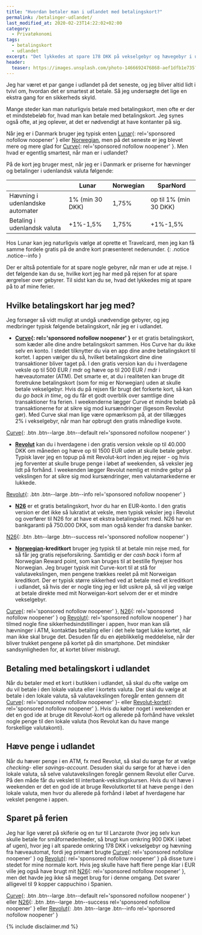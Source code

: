 ```yaml
---
title: "Hvordan betaler man i udlandet med betalingskort?"
permalink: /betalinger-udlandet/
last_modified_at: 2020-02-23T14:22:02+02:00
category:
  - Privatøkonomi
tags:
  - betalingskort
  - udlandet
excerpt: "Det lykkedes at spare 178 DKK på vekselgebyr og hævegebyr i udlandet ved at bruge en smule omtanke med betalingskortene."
header:
  teaser: https://images.unsplash.com/photo-1466692476868-aef1dfb1e735?ixlib=rb-1.2.1&ixid=eyJhcHBfaWQiOjEyMDd9&auto=format&fit=crop&w=400&q=5
---
```


Jeg har været et par gange i udlandet på det seneste, og jeg bliver altid lidt i tvivl om, hvordan det er smartest at betale. Så jeg undersøgte det lige en ekstra gang for en sikkerheds skyld.

Mange steder kan man naturligvis betale med betalingskort, men ofte er der et mindstebeløb for, hvad man kan betale med betalingskort. Jeg synes også ofte, at jeg oplever, at det er nødvendigt at have kontanter på sig.

Når jeg er i Danmark bruger jeg typisk enten [Lunar](/go/lunar/){: rel='sponsored nofollow noopener' } eller [Norwegian](/go/norwegian/), men på det seneste er jeg blevet mere og mere glad for [Curve](/go/curve/){: rel='sponsored nofollow noopener' }. Men hvad er egentlig smartest, når man er i udlandet?

På de kort jeg bruger mest, når jeg er i Danmark er priserne for hævninger og betalinger i udenlandsk valuta følgende:

|                                 | Lunar           | Norwegian | SparNord               |
|---------------------------------|-----------------|-----------|------------------------|
| Hævning i udenlandske automater | 1% (min 30 DKK) | 1,75%     | op til 1% (min 30 DKK) |
| Betaling i udenlandsk valuta    | +1%-1,5%        | 1,75%     | +1%-1,5%               |

Hos Lunar kan jeg naturligvis vælge at oprette et Travelcard, men jeg kan få samme fordele gratis på de andre kort præsenteret nedenunder.
{: .notice .notice--info }

Der er altså potentiale for at spare nogle gebyrer, når man er ude at rejse. I det følgende kan du se, hvilke kort jeg har med på rejsen for at spare ærgrelser over gebyrer. Til sidst kan du se, hvad det lykkedes mig at spare på to af mine ferier.

## Hvilke betalingskort har jeg med?

Jeg forsøger så vidt muligt at undgå unødvendige gebyrer, og jeg medbringer typisk følgende betalingskort, når jeg er i udlandet.

- **[Curve](/go/curve/){: rel='sponsored nofollow noopener' }** er et gratis betalingskort, som kæder alle dine andre betalingskort sammen. Hos Curve har du ikke selv en konto. I stedet tilknytter du via en app dine andre betalingskort til kortet. I appen vælger du så, hvilket betalingskort dine dine transaktioner bliver taget på. I den gratis version kan du i hverdagene veksle op til 500 EUR / mdr og hæve op til 200 EUR / mdr i hæveautomater (ATM). Det smarte er, at du i realiteten kan bruge dit foretrukne betalingskort (som for mig er Norwegian) uden at skulle betale vekselgebyr. Hvis du på rejsen får brugt det forkerte kort, så kan du _go back in time_, og du får et godt overblik over samtlige dine transaktioner fra ferien. I weekenderne lægger Curve et mindre beløb på transaktionerne for at sikre sig mod kursændringer (ligesom Revolut gør). Med Curve skal man lige være opmærksom på, at der tillægges 2% i vekselgebyr, når man har opbrugt den gratis månedlige kvote.

[Curve](/go/curve/){: .btn .btn--large .btn--default rel='sponsored nofollow noopener' }

- **[Revolut](/go/revolut/)** kan du i hverdagene i den gratis version veksle op til 40.000 DKK om måneden og hæve op til 1500 EUR uden at skulle betale gebyr. Typisk laver jeg en topup på mit Revolut-kort inden jeg rejser - og hvis jeg forventer at skulle bruge penge i løbet af weekenden, så veksler jeg lidt på forhånd. I weekenden lægger Revolut nemlig et mindre gebyr på vekslingen for at sikre sig mod kursændringer, men valutamarkederne er lukkede.

[Revolut](/go/revolut/){: .btn .btn--large .btn--info rel='sponsored nofollow noopener' }

- **[N26](/go/n26/)** er et gratis betalingskort, hvor du har en EUR-konto. I den gratis version er det ikke så lukrativt at veksle, men typisk veksler jeg i Revolut og overfører til N26 for at have et ekstra betalingskort med. N26 har en bankgaranti på 750.000 DKK, som man også kender fra danske banker.

[N26](/go/n26/){: .btn .btn--large .btn--success rel='sponsored nofollow noopener' }

- **[Norwegian](/go/norwegian/)-kreditkort** bruger jeg typisk til at betale min rejse med, for så får jeg gratis rejseforsikring. Samtidig er der _cash back_ i form af Norwegian Reward point, som kan bruges til at bestille flyrejser hos Norwegian. Jeg bruger typisk mit Curve-kort til at stå for valutavekslingen, men pengene trækkes reelet på mit Norweigan kreditkort. Der er typisk større sikkerhed ved at betale med et kreditkort i udlandet, så hvis der er nogle ting jeg er lidt usikre på, så vil jeg vælge at betale direkte med mit Norweigan-kort selvom der er et mindre vekselgebyr.

[Curve](/go/curve/){: rel='sponsored nofollow noopener' }, [N26](/go/n26/){: rel='sponsored nofollow noopener' } og [Revolut](/go/revolut/){: rel='sponsored nofollow noopener' } har tilmed nogle fine sikkerhedsindstillinger i appen, hvor man kan slå hævninger i ATM, kontaktløs betaling eller i det hele taget lukke kortet, når man ikke skal bruge det. Desuden får du en øjeblikkelig meddelelse, når der bliver trukket pengene på kortet på din smartphone. Det mindsker sandsynligheden for, at kortet bliver misbrugt.

## Betaling med betalingskort i udlandet

Når du betaler med et kort i butikken i udlandet, så skal du ofte vælge om du vil betale i den lokale valuta eller i kortets valuta. Der skal du vælge at betale i den lokale valuta, så valutavekslingen foregår enten gennem dit [Curve](/go/curve/){: rel='sponsored nofollow noopener' }- eller [Revolut-kortet](/go/revolut/){: rel='sponsored nofollow noopener' }. Hvis du køber noget i weekenden er det en god ide at bruge dit Revolut-kort og allerede på forhånd have vekslet nogle penge til den lokale valuta (hos Revolut kan du have mange forskellige valutakonti).

## Hæve penge i udlandet

Når du hæver penge i en ATM, fx med Revolut, så skal du sørge for at vælge _checking-_ eller _savings-account_. Desuden skal du sørge for at hæve i den lokale valuta, så selve valutavekslingen foregår gennem Revolut eller Curve. På den måde får du vekslet til interbank-vekslingskursen. Hvis du vil hæve i weekenden er det en god ide at bruge Revolutkortet til at hæve penge i den lokale valuta, men hvor du allerede på forhånd i løbet af hverdagene har vekslet pengene i appen.

## Sparet på ferien

Jeg har lige været på skiferie og en tur til Lanzarote (hvor jeg selv kun skulle betale for småfornødenheder, så brugt kun omkring 900 DKK i løbet af ugen), hvor jeg i alt sparede omkring 178 DKK i vekselgebyr og hævning fra hæveautomat, fordi jeg primært brugte [Curve](/go/curve/){: rel='sponsored nofollow noopener' } og [Revolut](/go/revolut/){: rel='sponsored nofollow noopener' } på disse ture i stedet for mine normale kort. Hvis jeg skulle have haft flere penge klar i EUR ville jeg også have brugt mit [N26](/go/n26/){: rel='sponsored nofollow noopener' }, men det havde jeg ikke så meget brug for i denne omgang. Det svarer alligevel til 9 kopper cappuchino i Spanien.

[Curve](/go/curve/){: .btn .btn--large .btn--default rel='sponsored nofollow noopener' } eller [N26](/go/n26/){: .btn .btn--large .btn--success rel='sponsored nofollow noopener' } eller [Revolut](/go/revolut/){: .btn .btn--large .btn--info rel='sponsored nofollow noopener' }

{% include disclaimer.md %}
